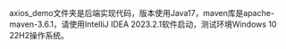 axios_demo文件夹是后端实现代码，版本使用Java17，maven库是apache-maven-3.6.1，请使用IntelliJ IDEA 2023.2.1软件启动，测试环境Windows 10 22H2操作系统。

